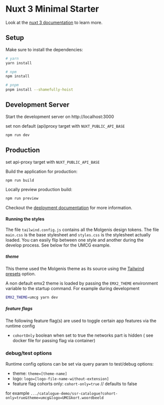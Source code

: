 # Nuxt 3 Minimal Starter

Look at the [nuxt 3 documentation](https://v3.nuxtjs.org) to learn more.

## Setup

Make sure to install the dependencies:

```bash
# yarn
yarn install

# npm
npm install

# pnpm
pnpm install --shamefully-hoist
```

## Development Server

Start the development server on http://localhost:3000

set non default (api)proxy target with 
```NUXT_PUBLIC_API_BASE```

```bash
npm run dev
```

## Production

set api-proxy target with 
```NUXT_PUBLIC_API_BASE```

Build the application for production:

```bash
npm run build
```

Locally preview production build:

```bash
npm run preview
```

Checkout the [deployment documentation](https://v3.nuxtjs.org/guide/deploy/presets) for more information.

#### Running the styles

The file `tailwind.config.js` contains all the Molgenis design tokens. The file `main.css` is the base stylesheet and `styles.css` is the stylesheet actually loaded. You can easily flip between one style and another during the develop process. See below for the UMCG example.


##### theme

This theme used the Molgenis theme as its source using the [Tailwind presets](https://tailwindcss.com/docs/presets) option.

A non default emx2 theme is loaded by passing the  ```EMX2_THEME``` environment variable to the startup command.
For example during development

```sh
EMX2_THEME=umcg yarn dev
```

##### feature flags

The following feature flag(s) are used to toggle certain app features via the runtime config

- ```cohortOnly```  boolean when set to true the networks part is hidden ( see docker file for passing flag via container)


### debug/test options 

Runtime config options can be set via query param to test/debug options:

- theme: ```theme=[theme-name]```
- logo: ```logo=[logo-file-name-without-extension]```
- feature flag cohorts only: ```cohort-only=true``` // defaults to false

for example ```.../catalogue-demo/ssr-catalogue?cohort-only=true&theme=umcg&logo=UMCGkort.woordbeeld```